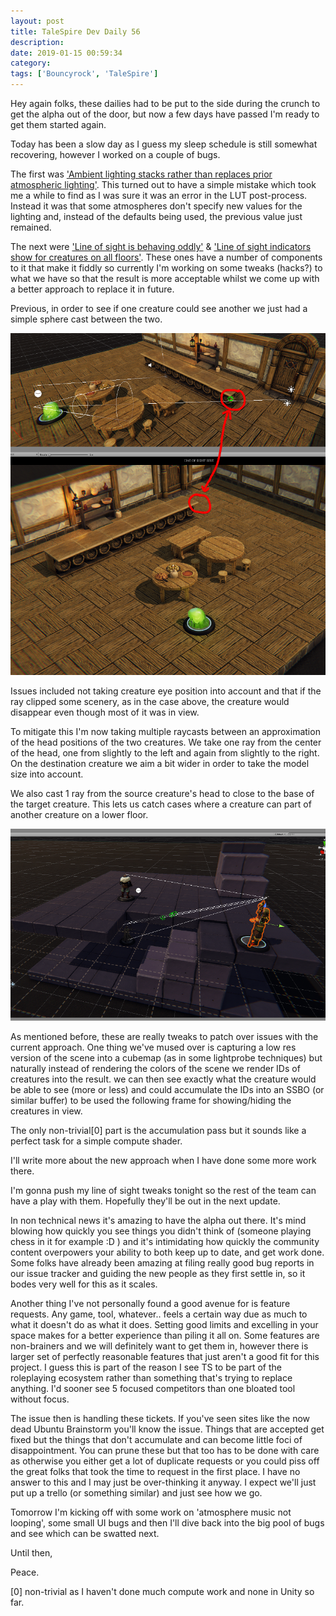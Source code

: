```yaml
---
layout: post
title: TaleSpire Dev Daily 56
description:
date: 2019-01-15 00:59:34
category:
tags: ['Bouncyrock', 'TaleSpire']
---
```


Hey again folks, these dailies had to be put to the side during the crunch to get the alpha out of the door, but now a few days have passed I'm ready to get them started again.

Today has been a slow day as I guess my sleep schedule is still somewhat recovering, however I worked on a couple of bugs.

The first was ['Ambient lighting stacks rather than replaces prior atmospheric lighting'](https://github.com/Bouncyrock/TaleSpire-Alpha-Public-Issue-Tracker/issues/47). This turned out to have a simple mistake which took me a while to find as I was sure it was an error in the LUT post-process. Instead it was that some atmospheres don't specify new values for the lighting and, instead of the defaults being used, the previous value just remained.

The next were ['Line of sight is behaving oddly'](https://github.com/Bouncyrock/TaleSpire-Alpha-Public-Issue-Tracker/issues/51) & ['Line of sight indicators show for creatures on all floors'](https://github.com/Bouncyrock/TaleSpire-Alpha-Public-Issue-Tracker/issues/61). These ones have a number of components to it that make it fiddly so currently I'm working on some tweaks (hacks?) to what we have so that the result is more acceptable whilst we come up with a better approach to replace it in future.

Previous, in order to see if one creature could see another we just had a simple sphere cast between the two.

![0](assets/images/los0.png)

Issues included not taking creature eye position into account and that if the ray clipped some scenery, as in the case above, the creature would disappear even though most of it was in view.

To mitigate this I'm now taking multiple raycasts between an approximation of the head positions of the two creatures. We take one ray from the center of the head, one from slightly to the left and again from slightly to the right. On the destination creature we aim a bit wider in order to take the model size into account.

We also cast 1 ray from the source creature's head to close to the base of the target creature. This lets us catch cases where a creature can part of another creature on a lower floor.

![1](assets/images/los1.png)

As mentioned before, these are really tweaks to patch over issues with the current approach. One thing we've mused over is capturing a low res version of the scene into a cubemap (as in some lightprobe techniques) but naturally instead of rendering the colors of the scene we render IDs of creatures into the result. we can then see exactly what the creature would be able to see (more or less) and could accumulate the IDs into an SSBO (or similar buffer) to be used the following frame for showing/hiding the creatures in view.

The only non-trivial[0] part is the accumulation pass but it sounds like a perfect task for a simple compute shader.

I'll write more about the new approach when I have done some more work there.

I'm gonna push my line of sight tweaks tonight so the rest of the team can have a play with them. Hopefully they'll be out in the next update.


In non technical news it's amazing to have the alpha out there. It's mind blowing how quickly you see things you didn't think of (someone playing chess in it for example :D ) and it's intimidating how quickly the community content overpowers your ability to both keep up to date, and get work done. Some folks have already been amazing at filing really good bug reports in our issue tracker and guiding the new people as they first settle in, so it bodes very well for this as it scales.

Another thing I've not personally found a good avenue for is feature requests. Any game, tool, whatever.. feels a certain way due as much to what it doesn't do as what it does. Setting good limits and excelling in your space makes for a better experience than piling it all on. Some features are non-brainers and we will definitely want to get them in, however there is larger set of perfectly reasonable features that just aren't a good fit for this project. I guess this is part of the reason I see TS to be part of the roleplaying ecosystem rather than something that's trying to replace anything. I'd sooner see 5 focused competitors than one bloated tool without focus.

The issue then is handling these tickets. If you've seen sites like the now dead Ubuntu Brainstorm you'll know the issue. Things that are accepted get fixed but the things that don't accumulate and can become little foci of disappointment. You can prune these but that too has to be done with care as otherwise you either get a lot of duplicate requests or you could piss off the great folks that took the time to request in the first place. I have no answer to this and I may just be over-thinking it anyway. I expect we'll just put up a trello (or something similar) and just see how we go.

Tomorrow I'm kicking off with some work on 'atmosphere music not looping', some small UI bugs and then I'll dive back into the big pool of bugs and see which can be swatted next.

Until then,

Peace.

[0] non-trivial as I haven't done much compute work and none in Unity so far.
